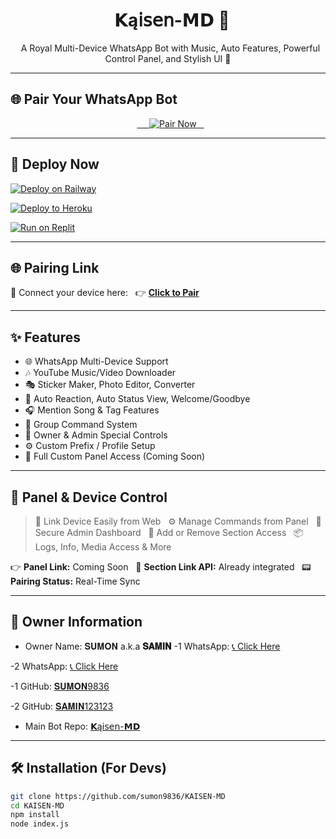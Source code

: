 <h1 align="center">
  𝗞ą𝗂𝗌𝖾𝗇-𝗠𝗗 🌟
</h1>
<p align="center">
  A Royal Multi-Device WhatsApp Bot with Music, Auto Features, Powerful Control Panel, and Stylish UI 🌈
</p>

---

## 🌐 Pair Your WhatsApp Bot

<p align="center">
  <a href="https://kaisen-md-pair.onrender.com" target="_blank">
    <img src="https://img.shields.io/badge/CLICK_TO_PAIR-𝗞ą𝗂𝗌𝖾𝗇𝗠𝗗%20🔗-0abf53?style=for-the-badge&logo=whatsapp" alt="Pair Now">
  </a>
</p>

---

## 🚀 Deploy Now

[![Deploy on Railway](https://railway.app/button.svg)](https://railway.app/new/template?template=https://github.com/sumon9836/KAISEN-MD)  

[![Deploy to Heroku](https://www.herokucdn.com/deploy/button.svg)](https://heroku.com/deploy?template=https://github.com/sumon9836/KAISEN-MD)

[![Run on Replit](https://replit.com/badge/github/sumon9836/KAISEN-MD.svg)](https://replit.com/github/sumon9836/KAISEN-MD)  

---

## 🌐 Pairing Link

📲 Connect your device here:  
👉 **[Click to Pair](https://kaisen-md-pair.onrender.com)**

---

## ✨ Features

- 🌐 WhatsApp Multi-Device Support
- 🎶 YouTube Music/Video Downloader
- 🎭 Sticker Maker, Photo Editor, Converter
- 🔁 Auto Reaction, Auto Status View, Welcome/Goodbye
- 🎧 Mention Song & Tag Features
- 💬 Group Command System
- 👑 Owner & Admin Special Controls
- ⚙️ Custom Prefix / Profile Setup
- 🧩 Full Custom Panel Access (Coming Soon)

---

## 📲 Panel & Device Control

> 🔗 Link Device Easily from Web  
> ⚙️ Manage Commands from Panel  
> 🔐 Secure Admin Dashboard  
> 🧩 Add or Remove Section Access  
> 📦 Logs, Info, Media Access & More  

👉 **Panel Link:** Coming Soon  
🔑 **Section Link API:** Already integrated  
📟 **Pairing Status:** Real-Time Sync

---

## 👑 Owner Information

- Owner Name: 𝐒𝐔𝐌𝐎𝐍 a.k.a **𝐒𝐀𝐌𝐈𝐍**
-1 WhatsApp: [📞 Click Here](https://wa.me/918348672970)
  
-2 WhatsApp: [📞 Click Here](https://wa.me/917003816486)

-1 GitHub: [𝐒𝐔𝐌𝐎𝐍9836](https://github.com/sumon9836)

-2 GitHub: [𝐒𝐀𝐌𝐈𝐍123123](https://github.com/Samin123123)

- Main Bot Repo: [𝗞ą𝗂𝗌𝖾𝗇-𝗠𝗗](https://github.com/sumon9836/KAISEN-MD)

---

## 🛠️ Installation (For Devs)

```bash
git clone https://github.com/sumon9836/KAISEN-MD
cd KAISEN-MD
npm install
node index.js
